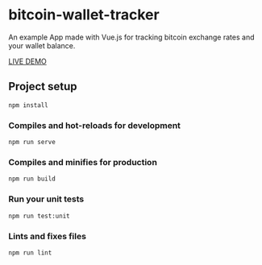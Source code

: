# bitcoin-wallet-tracker
An example App made with Vue.js for tracking bitcoin exchange rates and your wallet balance.

[LIVE DEMO](https://christoph-schäffer.de/bitcoin-wallet-tracker/demo)

## Project setup
```
npm install
```

### Compiles and hot-reloads for development
```
npm run serve
```

### Compiles and minifies for production
```
npm run build
```

### Run your unit tests
```
npm run test:unit
```

### Lints and fixes files
```
npm run lint
```
